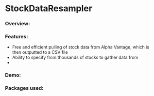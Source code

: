 # StockDataResampler

### Overview:


### Features:
* Free and efficient pulling of stock data from Alpha Vantage, which is then outputted to a CSV file
* Ability to specify from thousands of stocks to gather data from
* 

### Demo:

### Packages used:
